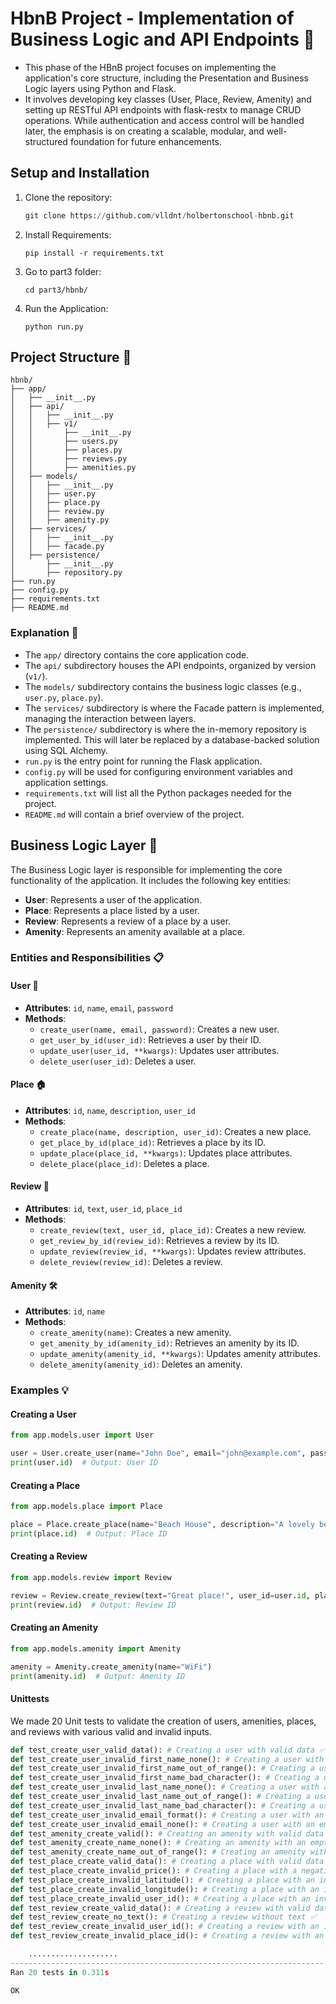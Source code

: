 # HbnB Project - Implementation of Business Logic and API Endpoints 🚀

- This phase of the HBnB project focuses on implementing the application's core structure, including the Presentation and Business Logic layers using Python and Flask.
- It involves developing key classes (User, Place, Review, Amenity) and setting up RESTful API endpoints with flask-restx to manage CRUD operations. While authentication and access control will be handled later, the emphasis is on creating a scalable, modular, and well-structured foundation for future enhancements.

## Setup and Installation
1. Clone the repository:
    ```python
    git clone https://github.com/vlldnt/holbertonschool-hbnb.git
    ```
2. Install Requirements:
    ```shell
    pip install -r requirements.txt
    ```
3. Go to part3 folder:
    ```shell
    cd part3/hbnb/
    ```
4. Run the Application:
    ```shell
    python run.py
    ```


## Project Structure 📂

```plaintext
hbnb/
├── app/
│   ├── __init__.py
│   ├── api/
│   │   ├── __init__.py
│   │   ├── v1/
│   │       ├── __init__.py
│   │       ├── users.py
│   │       ├── places.py
│   │       ├── reviews.py
│   │       ├── amenities.py
│   ├── models/
│   │   ├── __init__.py
│   │   ├── user.py
│   │   ├── place.py
│   │   ├── review.py
│   │   ├── amenity.py
│   ├── services/
│   │   ├── __init__.py
│   │   ├── facade.py
│   ├── persistence/
│       ├── __init__.py
│       ├── repository.py
├── run.py
├── config.py
├── requirements.txt
├── README.md
```

### Explanation 📝

- The `app/` directory contains the core application code.
- The `api/` subdirectory houses the API endpoints, organized by version (`v1/`).
- The `models/` subdirectory contains the business logic classes (e.g., `user.py`, `place.py`).
- The `services/` subdirectory is where the Facade pattern is implemented, managing the interaction between layers.
- The `persistence/` subdirectory is where the in-memory repository is implemented. This will later be replaced by a database-backed solution using SQL Alchemy.
- `run.py` is the entry point for running the Flask application.
- `config.py` will be used for configuring environment variables and application settings.
- `requirements.txt` will list all the Python packages needed for the project.
- `README.md` will contain a brief overview of the project.

## Business Logic Layer 🧠

The Business Logic layer is responsible for implementing the core functionality of the application. It includes the following key entities:

- **User**: Represents a user of the application.
- **Place**: Represents a place listed by a user.
- **Review**: Represents a review of a place by a user.
- **Amenity**: Represents an amenity available at a place.

### Entities and Responsibilities 📋

#### User 👤
- **Attributes**: `id`, `name`, `email`, `password`
- **Methods**:
    - `create_user(name, email, password)`: Creates a new user.
    - `get_user_by_id(user_id)`: Retrieves a user by their ID.
    - `update_user(user_id, **kwargs)`: Updates user attributes.
    - `delete_user(user_id)`: Deletes a user.

#### Place 🏠
- **Attributes**: `id`, `name`, `description`, `user_id`
- **Methods**:
    - `create_place(name, description, user_id)`: Creates a new place.
    - `get_place_by_id(place_id)`: Retrieves a place by its ID.
    - `update_place(place_id, **kwargs)`: Updates place attributes.
    - `delete_place(place_id)`: Deletes a place.

#### Review 📝
- **Attributes**: `id`, `text`, `user_id`, `place_id`
- **Methods**:
    - `create_review(text, user_id, place_id)`: Creates a new review.
    - `get_review_by_id(review_id)`: Retrieves a review by its ID.
    - `update_review(review_id, **kwargs)`: Updates review attributes.
    - `delete_review(review_id)`: Deletes a review.

#### Amenity 🛠️
- **Attributes**: `id`, `name`
- **Methods**:
    - `create_amenity(name)`: Creates a new amenity.
    - `get_amenity_by_id(amenity_id)`: Retrieves an amenity by its ID.
    - `update_amenity(amenity_id, **kwargs)`: Updates amenity attributes.
    - `delete_amenity(amenity_id)`: Deletes an amenity.

### Examples 💡

#### Creating a User
```python
from app.models.user import User

user = User.create_user(name="John Doe", email="john@example.com", password="securepassword")
print(user.id)  # Output: User ID
```

#### Creating a Place
```python
from app.models.place import Place

place = Place.create_place(name="Beach House", description="A lovely beach house.", user_id=user.id)
print(place.id)  # Output: Place ID
```

#### Creating a Review
```python
from app.models.review import Review

review = Review.create_review(text="Great place!", user_id=user.id, place_id=place.id)
print(review.id)  # Output: Review ID
```

#### Creating an Amenity
```python
from app.models.amenity import Amenity

amenity = Amenity.create_amenity(name="WiFi")
print(amenity.id)  # Output: Amenity ID
```

#### Unittests
We made 20 Unit tests to validate the creation of users, amenities, places, and reviews with various valid and invalid inputs.

```python
def test_create_user_valid_data(): # Creating a user with valid data ✅
def test_create_user_invalid_first_name_none(): # Creating a user with an empty first name ✅
def test_create_user_invalid_first_name_out_of_range(): # Creating a user with a too long first name ✅
def test_create_user_invalid_first_name_bad_character(): # Creating a user with invalid characters in the first name ✅
def test_create_user_invalid_last_name_none(): # Creating a user with an empty last name ✅
def test_create_user_invalid_last_name_out_of_range(): # Creating a user with a too long last name ✅
def test_create_user_invalid_last_name_bad_character(): # Creating a user with invalid characters in the last name ✅
def test_create_user_invalid_email_format(): # Creating a user with an invalid email format ✅
def test_create_user_invalid_email_none(): # Creating a user with an empty email ✅
def test_amenity_create_valid(): # Creating an amenity with valid data ✅
def test_amenity_create_name_none(): # Creating an amenity with an empty name ✅
def test_amenity_create_name_out_of_range(): # Creating an amenity with a too long name ✅
def test_place_create_valid_data(): # Creating a place with valid data ✅
def test_place_create_invalid_price(): # Creating a place with a negative price ✅
def test_place_create_invalid_latitude(): # Creating a place with an invalid latitude ✅
def test_place_create_invalid_longitude(): # Creating a place with an invalid longitude ✅
def test_place_create_invalid_user_id(): # Creating a place with an invalid user ID ✅
def test_review_create_valid_data(): # Creating a review with valid data ✅
def test_review_create_no_text(): # Creating a review without text ✅
def test_review_create_invalid_user_id(): # Creating a review with an invalid user ID ✅
def test_review_create_invalid_place_id(): # Creating a review with an invalid place ID ✅

    ....................
----------------------------------------------------------------------
Ran 20 tests in 0.311s

OK
```
